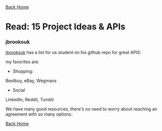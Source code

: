 [Back Home](https://thatvetdevrob.github.io/reading-notes/)

# Read: 15 Project Ideas & APIs

### jbrooksuk

[jbrooksuk](https://github.com/public-apis/public-apis) has a list for us student on his github repo for great APIS:

my favorites are: 

- Shopping:

Bestbuy, eBay, Wegmans

- Social

LinkedIn, Reddit, Tumblr

We have many good resources, there's no need to worry about reaching an agreement with so many options.

[Back Home](https://thatvetdevrob.github.io/reading-notes/)


